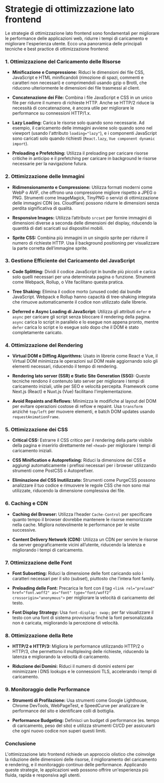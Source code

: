 # Strategie di ottimizzazione lato frontend

Le strategie di ottimizzazione lato frontend sono fondamentali per migliorare le performance delle applicazioni web, ridurre i tempi di caricamento e migliorare l'esperienza utente. Ecco una panoramica delle principali tecniche e best practice di ottimizzazione frontend:

### 1. **Ottimizzazione del Caricamento delle Risorse**

- **Minificazione e Compressione:** Riduci le dimensioni dei file CSS, JavaScript e HTML minificandoli (rimozione di spazi, commenti e caratteri non necessari) e comprimendoli usando gzip o Brotli, che riducono ulteriormente le dimensioni dei file trasmessi al client.
  
- **Concatenazione dei File:** Combina i file JavaScript e CSS in un unico file per ridurre il numero di richieste HTTP. Anche se HTTP/2 riduce la necessità di concatenazione, è ancora utile per migliorare le performance su connessioni HTTP/1.x.

- **Lazy Loading:** Carica le risorse solo quando sono necessarie. Ad esempio, il caricamento delle immagini avviene solo quando sono nel viewport (usando l'attributo `loading="lazy"`), e i componenti JavaScript sono caricati solo quando richiesti (`React.lazy`, `Vue component dynamic import`).

- **Preloading e Prefetching:** Utilizza il preloading per caricare risorse critiche in anticipo e il prefetching per caricare in background le risorse necessarie per la navigazione futura. 

### 2. **Ottimizzazione delle Immagini**

- **Ridimensionamento e Compressione:** Utilizza formati moderni come WebP o AVIF, che offrono una compressione migliore rispetto a JPEG o PNG. Strumenti come ImageMagick, TinyPNG o servizi di ottimizzazione delle immagini CDN (es. Cloudflare) possono ridurre le dimensioni senza perdita significativa di qualità.

- **Responsive Images:** Utilizza l’attributo `srcset` per fornire immagini di dimensioni diverse a seconda delle dimensioni del display, riducendo la quantità di dati scaricati sui dispositivi mobili.

- **Sprite CSS:** Combina più immagini in un singolo sprite per ridurre il numero di richieste HTTP. Usa il background positioning per visualizzare la parte corretta dell’immagine sprite.

### 3. **Gestione Efficiente del Caricamento del JavaScript**

- **Code Splitting:** Dividi il codice JavaScript in bundle più piccoli e carica solo quelli necessari per una determinata pagina o funzione. Strumenti come Webpack, Rollup, o Vite facilitano questa pratica.

- **Tree Shaking:** Elimina il codice morto (unused code) dai bundle JavaScript. Webpack e Rollup hanno capacità di tree-shaking integrata che rimuove automaticamente il codice non utilizzato dalle librerie.

- **Deferred e Async Loading di JavaScript:** Utilizza gli attributi `defer` e `async` per caricare gli script senza bloccare il rendering della pagina. `async` carica lo script in parallelo e lo esegue non appena pronto, mentre `defer` carica lo script e lo esegue solo dopo che il DOM è stato completamente caricato.

### 4. **Ottimizzazione del Rendering**

- **Virtual DOM e Diffing Algorithms:** Usato in librerie come React e Vue, il Virtual DOM minimizza le operazioni sul DOM reale aggiornando solo gli elementi necessari, riducendo il tempo di rendering.

- **Rendering lato server (SSR) e Static Site Generation (SSG):** Queste tecniche rendono il contenuto lato server per migliorare i tempi di caricamento iniziali, utile per SEO e velocità percepita. Framework come Next.js (React) e Nuxt.js (Vue) facilitano l'implementazione.

- **Avoid Repaints and Reflows:** Minimizza le modifiche al layout del DOM per evitare operazioni costose di reflow e repaint. Usa `transform` anziché `top/left` per muovere elementi, e batch DOM updates usando `requestAnimationFrame`.

### 5. **Ottimizzazione dei CSS**

- **Critical CSS:** Estrarre il CSS critico per il rendering della parte visibile della pagina e inserirlo direttamente nel `<head>` per migliorare i tempi di caricamento iniziali.

- **CSS Minification e Autoprefixing:** Riduci la dimensione dei CSS e aggiungi automaticamente i prefissi necessari per i browser utilizzando strumenti come PostCSS o Autoprefixer.

- **Eliminazione del CSS Inutilizzato:** Strumenti come PurgeCSS possono analizzare il tuo codice e rimuovere le regole CSS che non sono mai utilizzate, riducendo la dimensione complessiva dei file.

### 6. **Caching e CDN**

- **Caching del Browser:** Utilizza l’header `Cache-Control` per specificare quanto tempo il browser dovrebbe mantenere le risorse memorizzate nella cache. Migliora notevolmente le performance per le visite successive.

- **Content Delivery Network (CDN):** Utilizza un CDN per servire le risorse da server geograficamente vicini all’utente, riducendo la latenza e migliorando i tempi di caricamento.

### 7. **Ottimizzazione delle Font**

- **Font Subsetting:** Riduci la dimensione delle font caricando solo i caratteri necessari per il sito (subset), piuttosto che l’intera font family.

- **Preloading delle Font:** Precarica le font con il tag `<link rel="preload" href="font.woff2" as="font" type="font/woff2" crossorigin="anonymous">` per migliorare la velocità di caricamento del testo.

- **Font Display Strategy:** Usa `font-display: swap;` per far visualizzare il testo con una font di sistema provvisoria finché la font personalizzata non è caricata, migliorando la percezione di velocità.

### 8. **Ottimizzazione della Rete**

- **HTTP/2 e HTTP/3:** Migliora le performance utilizzando HTTP/2 o HTTP/3, che permettono il multiplexing delle richieste, riducendo la latenza e migliorando la velocità di caricamento.

- **Riduzione dei Domini:** Riduci il numero di domini esterni per minimizzare i DNS lookups e le connessioni TLS, accelerando i tempi di caricamento.

### 9. **Monitoraggio delle Performance**

- **Strumenti di Profilazione:** Usa strumenti come Google Lighthouse, Chrome DevTools, WebPageTest, e SpeedCurve per analizzare le performance del sito e identificare colli di bottiglia.

- **Performance Budgeting:** Definisci un budget di performance (es. tempo di caricamento, peso del sito) e utilizza strumenti CI/CD per assicurarti che ogni nuovo codice non superi questi limiti.

### **Conclusione**

L'ottimizzazione lato frontend richiede un approccio olistico che coinvolge la riduzione delle dimensioni delle risorse, il miglioramento del caricamento e rendering, e il monitoraggio continuo delle performance. Applicando queste strategie, le applicazioni web possono offrire un'esperienza più fluida, rapida e responsiva agli utenti.
